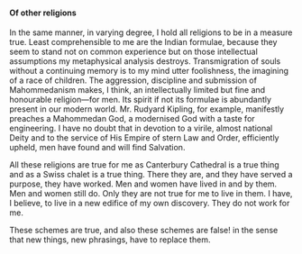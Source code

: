 #### Of other religions

In the same manner, in varying degree, I hold all religions to be in a
measure true. Least comprehensible to me are the Indian formulae,
because they seem to stand not on common experience but on those
intellectual assumptions my metaphysical analysis destroys.
Transmigration of souls without a continuing memory is to my mind utter
foolishness, the imagining of a race of children. The aggression,
discipline and submission of Mahommedanism makes, I think, an
intellectually limited but fine and honourable religion—for men. Its
spirit if not its formulae is abundantly present in our modern world.
Mr. Rudyard Kipling, for example, manifestly preaches a Mahommedan God,
a modernised God with a taste for engineering. I have no doubt that in
devotion to a virile, almost national Deity and to the service of His
Empire of stern Law and Order, efficiently upheld, men have found and
will find Salvation.

All these religions are true for me as Canterbury Cathedral is a true
thing and as a Swiss chalet is a true thing. There they are, and they
have served a purpose, they have worked. Men and women have lived in and
by them. Men and women still do. Only they are not true for me to live
in them. I have, I believe, to live in a new edifice of my own
discovery. They do not work for me.

These schemes are true, and also these schemes are false\! in the sense
that new things, new phrasings, have to replace them.
